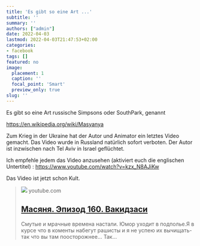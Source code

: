 ```yaml
---
title: 'Es gibt so eine Art ...'
subtitle: ''
summary: ''
authors: ["admin"]
date: 2022-04-03
lastmod: 2022-04-03T21:47:53+02:00
categories:
- facebook
tags: []
featured: no
image:
  placement: 1
  caption: ''
  focal_point: 'Smart'
  preview_only: true
slug: ''
---
```

Es gibt so eine Art russische Simpsons oder SouthPark, genannt

https://en.wikipedia.org/wiki/Masyanya 

Zum Krieg in der Ukraine hat der Autor und Animator ein letztes Video gemacht. Das Video wurde in Russland natürlich sofort verboten. Der Autor ist inzwischen nach Tel Aviv in Israel geflüchtet. 

Ich empfehle jedem das Video anzusehen (aktiviert euch die englischen Untertitel) : 
https://www.youtube.com/watch?v=kzx_N8AJiKw

Das Video ist jetzt schon Kult.
> [![](https://i.ytimg.com/vi/kzx_N8AJiKw/maxresdefault.jpg)](https://www.youtube.com/watch?v=kzx_N8AJiKw)
> youtube.com
> ## [Масяня. Эпизод 160. Вакидзаси](https://www.youtube.com/watch?v=kzx_N8AJiKw)
>
>Смутые и мрачные времена настали. Юмор уходит в подполье.Я в курсе что в коменты набегут рашисты и я не успею их вычищать- так что вы там поосторожнее... Так...

